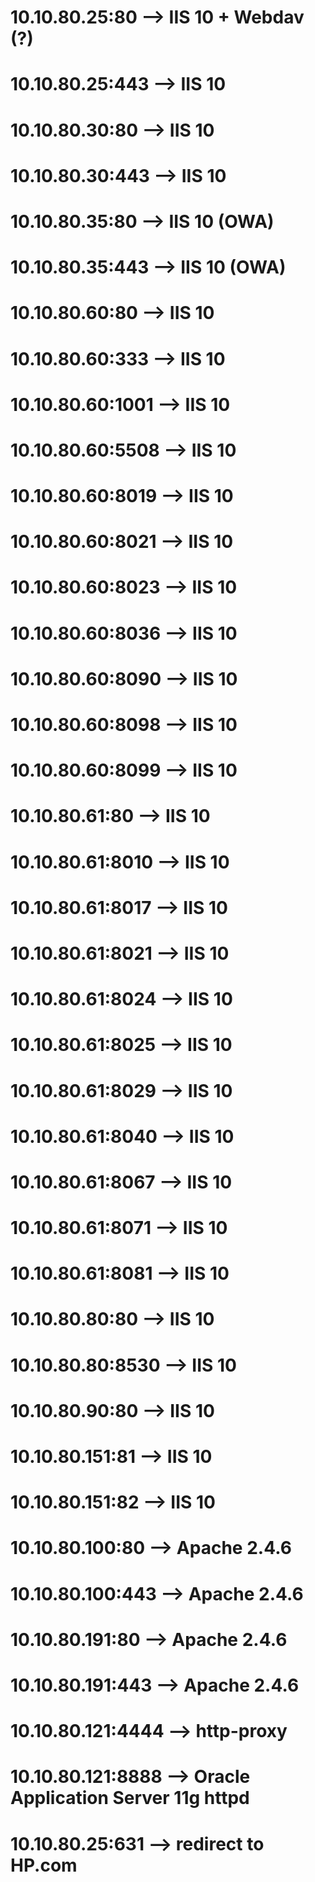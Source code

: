 # 10.10.80.25:80    --> IIS 10 + Webdav (?)
# 10.10.80.25:443   --> IIS 10
# 10.10.80.30:80    --> IIS 10
# 10.10.80.30:443   --> IIS 10
# 10.10.80.35:80    --> IIS 10 (OWA)
# 10.10.80.35:443   --> IIS 10 (OWA)
# 10.10.80.60:80    --> IIS 10
# 10.10.80.60:333   --> IIS 10
# 10.10.80.60:1001  --> IIS 10
# 10.10.80.60:5508  --> IIS 10
# 10.10.80.60:8019  --> IIS 10
# 10.10.80.60:8021  --> IIS 10
# 10.10.80.60:8023  --> IIS 10
# 10.10.80.60:8036  --> IIS 10
# 10.10.80.60:8090  --> IIS 10
# 10.10.80.60:8098  --> IIS 10
# 10.10.80.60:8099  --> IIS 10
# 10.10.80.61:80    --> IIS 10
# 10.10.80.61:8010  --> IIS 10
# 10.10.80.61:8017  --> IIS 10
# 10.10.80.61:8021  --> IIS 10
# 10.10.80.61:8024  --> IIS 10
# 10.10.80.61:8025  --> IIS 10
# 10.10.80.61:8029  --> IIS 10
# 10.10.80.61:8040  --> IIS 10
# 10.10.80.61:8067  --> IIS 10
# 10.10.80.61:8071  --> IIS 10
# 10.10.80.61:8081  --> IIS 10
# 10.10.80.80:80    --> IIS 10
# 10.10.80.80:8530  --> IIS 10
# 10.10.80.90:80    --> IIS 10
# 10.10.80.151:81   --> IIS 10
# 10.10.80.151:82   --> IIS 10

# 10.10.80.100:80   --> Apache 2.4.6
# 10.10.80.100:443  --> Apache 2.4.6
# 10.10.80.191:80   --> Apache 2.4.6
# 10.10.80.191:443  --> Apache 2.4.6

# 10.10.80.121:4444 --> http-proxy

# 10.10.80.121:8888 --> Oracle Application Server 11g httpd

# 10.10.80.25:631   --> redirect to HP.com